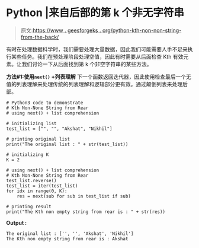 # Python |来自后部的第 k 个非无字符串

> 原文:[https://www . geesforgeks . org/python-kth-non-non-string-from-the-back/](https://www.geeksforgeeks.org/python-kth-non-none-string-from-rear/)

有时在处理数据科学时，我们需要处理大量数据，因此我们可能需要人手不足来执行某些任务。我们在预处理阶段处理空值，因此有时需要从后面检查 Kth 有效元素。让我们讨论一下从后面找到第 k 个非空字符串的某些方法。

**方法#1:使用`next()` +列表理解**
下一个函数返回迭代器，因此使用检查最后一个无值的列表理解来处理传统的列表理解和逻辑部分更有效。通过颠倒列表来处理后部。

```
# Python3 code to demonstrate
# Kth Non-None String from Rear
# using next() + list comprehension

# initializing list
test_list = ["", "", "Akshat", "Nikhil"]

# printing original list 
print("The original list : " + str(test_list))

# initializing K 
K = 2

# using next() + list comprehension
# Kth Non-None String from Rear
test_list.reverse()
test_list = iter(test_list)
for idx in range(0, K):
    res = next(sub for sub in test_list if sub)

# printing result
print("The Kth non empty string from rear is : " + str(res))
```

**Output :**

```
The original list : ['', '', 'Akshat', 'Nikhil']
The Kth non empty string from rear is : Akshat

```
